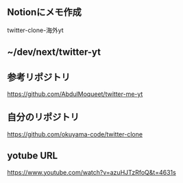 ## Notionにメモ作成
twitter-clone-海外yt

## ~/dev/next/twitter-yt

## 参考リポジトリ
https://github.com/AbdulMoqueet/twitter-me-yt

## 自分のリポジトリ
https://github.com/okuyama-code/twitter-clone

## yotube URL
https://www.youtube.com/watch?v=azuHJTzRfoQ&t=4631s
